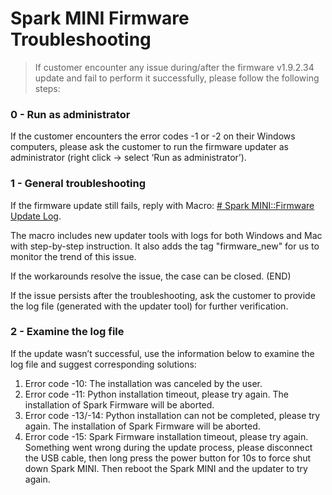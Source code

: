 # Spark MINI Firmware Troubleshooting
> If customer encounter any issue during/after the firmware v1.9.2.34 update and fail to perform it successfully, please follow the following steps:

### 0 - Run as administrator
If the customer encounters the error codes -1 or -2 on their Windows computers, please ask the customer to run the firmware updater as administrator (right click -> select ‘Run as administrator’).  

### 1 - General troubleshooting
If the firmware update still fails, reply with Macro: <u># Spark MINI::Firmware Update Log</u>.

The macro includes new updater tools with logs for both Windows and Mac with step-by-step instruction. It also adds the tag "firmware_new" for us to monitor the trend of this issue.

If the workarounds resolve the issue, the case can be closed. (END)

If the issue persists after the troubleshooting, ask the customer to provide the log file (generated with the updater tool) for further verification. 


### 2 - Examine the log file
If the update wasn’t successful, use the information below to examine the log file and suggest corresponding solutions:

1.  Error code -10: 
   The installation was canceled by the user.
2.  Error code -11: 
   Python installation timeout, please try again. The installation of Spark Firmware will be aborted.
3.  Error code -13/-14: 
   Python installation can not be completed, please try again. The installation of Spark Firmware will be aborted.
4.  Error code -15: 
   Spark Firmware installation timeout, please try again. Something went wrong during the update process, please disconnect the USB cable, then long press the power button for 10s to force shut down Spark MINI. Then reboot the Spark MINI and the updater to try again.
  